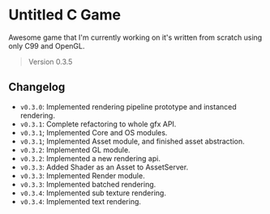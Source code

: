 # Untitled C Game

Awesome game that I'm currently working on it's written from scratch using only C99 and OpenGL.

> Version 0.3.5

## Changelog

- `v0.3.0`: Implemented rendering pipeline prototype and instanced rendering.
- `v0.3.1`: Complete refactoring to whole gfx API.
- `v0.3.1`; Implemented Core and OS modules.
- `v0.3.1`; Implemented Asset module, and finished asset abstraction.
- `v0.3.2`: Implemented GL module. 
- `v0.3.2`: Implemented a new rendering api.
- `v0.3.3`: Added Shader as an Asset to AssetServer.
- `v0.3.3`: Implemented Render module.
- `v0.3.3`: Implemented batched rendering.
- `v0.3.4`: Implemented sub texture rendering.
- `v0.3.4`: Implemented text rendering.
